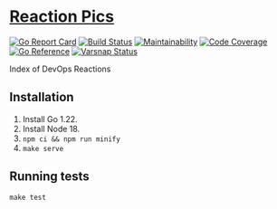 [Reaction Pics](https://www.reaction.pics)
==========================================

[![Go Report Card](https://goreportcard.com/badge/github.com/albertyw/reaction-pics)](https://goreportcard.com/report/github.com/albertyw/reaction-pics)
[![Build Status](https://drone.albertyw.com/api/badges/albertyw/reaction-pics/status.svg)](https://drone.albertyw.com/albertyw/reaction-pics)
[![Maintainability](https://qlty.sh/gh/albertyw/projects/reaction-pics/maintainability.svg)](https://qlty.sh/gh/albertyw/projects/reaction-pics)
[![Code Coverage](https://qlty.sh/gh/albertyw/projects/reaction-pics/coverage.svg)](https://qlty.sh/gh/albertyw/projects/reaction-pics)
[![Go Reference](https://pkg.go.dev/badge/github.com/albertyw/reaction-pics.svg)](https://pkg.go.dev/github.com/albertyw/reaction-pics)
[![Varsnap Status](https://www.varsnap.com/project/21c8d433-e4e0-4610-950c-5146717431a6/varsnap_badge.svg)](https://www.varsnap.com/project/21c8d433-e4e0-4610-950c-5146717431a6/)

Index of DevOps Reactions

## Installation

1.  Install Go 1.22.
2.  Install Node 18.
3.  `npm ci && npm run minify`
4.  `make serve`

## Running tests

```
make test
```
